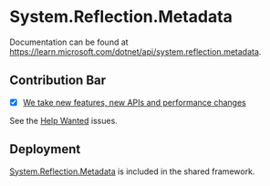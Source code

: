 # System.Reflection.Metadata
Documentation can be found at https://learn.microsoft.com/dotnet/api/system.reflection.metadata.

## Contribution Bar
- [x] [We take new features, new APIs and performance changes](../../libraries/README.md#primary-bar)


See the [Help Wanted](https://github.com/dotnet/runtime/issues?q=is%3Aissue+is%3Aopen+label%3Aarea-System.Reflection.Metadata+label%3A%22help+wanted%22) issues.

## Deployment
[System.Reflection.Metadata](https://www.nuget.org/packages/System.Reflection.Metadata) is included in the shared framework.
